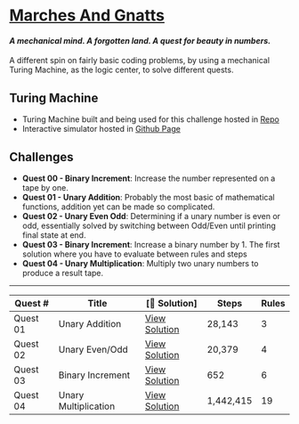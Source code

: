 # [Marches And Gnatts](https://mng.quest/)
#### *A mechanical mind. A forgotten land. A quest for beauty in numbers.*

A different spin on fairly basic coding problems, by using a mechanical Turing Machine, as the logic center, to solve different quests.
## Turing Machine
- Turing Machine built and being used for this challenge hosted in [Repo](https://github.com/abbasmoosajee07/TuringMachineSim)
- Interactive simulator hosted in [Github Page](https://abbasmoosajee07.github.io/TuringMachineSim/)

## Challenges
- **Quest 00 - Binary Increment**: Increase the number represented on a tape by one.
- **Quest 01 - Unary Addition**: Probably the most basic of mathematical functions, addition yet can be made so complicated.
- **Quest 02 - Unary Even Odd**: Determining if a unary number is even or odd, essentially solved by switching between Odd/Even until printing final state at end.
- **Quest 03 - Binary Increment**: Increase a binary number by 1. The first solution where you have to evaluate between rules and steps
- **Quest 04 - Unary Multiplication**: Multiply two unary numbers to produce a result tape.

---
| Quest #  | Title              | [🔗 Solution]                  |  Steps     |Rules |
|----------|--------------------|---------------------------------|-----------|-------|
| Quest 01 | Unary Addition     | [View Solution](01\MNGDay01.py) | 28,143    | 3     |
| Quest 02 | Unary Even/Odd     | [View Solution](02\MNGDay02.py) | 20,379    | 4     |
| Quest 03 | Binary Increment   | [View Solution](03\MNGDay03.py) |    652    | 6     |
| Quest 04 | Unary Multiplication   | [View Solution](04\MNGDay04.py) |1,442,415    | 19     |